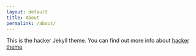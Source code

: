 ```yaml
---
layout: default
title: About
permalink: /about/
---
```


This is the hacker Jekyll theme. You can find out more info about [hacker theme](https://github.com/pages-themes/hacker)

[jekyll-organization]: https://github.com/jekyll
